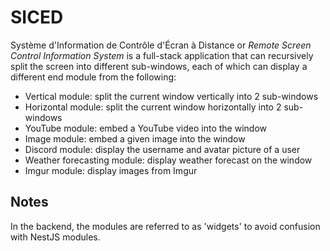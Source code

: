 # SICED

Système d'Information de Contrôle d'Écran à Distance or _Remote Screen Control Information System_ is a full-stack application that can recursively split the screen into different sub-windows, each of which can display a different end module from the following:

- Vertical module: split the current window vertically into 2 sub-windows
- Horizontal module: split the current window horizontally into 2 sub-windows
- YouTube module: embed a YouTube video into the window
- Image module: embed a given image into the window
- Discord module: display the username and avatar picture of a user
- Weather forecasting module: display weather forecast on the window
- Imgur module: display images from Imgur

## Notes

In the backend, the modules are referred to as 'widgets' to avoid confusion with NestJS modules.
